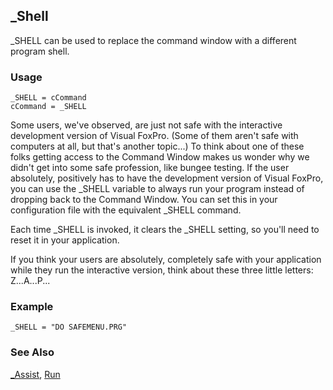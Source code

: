 ## _Shell

_SHELL can be used to replace the command window with a different program shell.

### Usage

```foxpro
_SHELL = cCommand
cCommand = _SHELL
```

Some users, we've observed, are just not safe with the interactive development version of Visual FoxPro. (Some of them aren't safe with computers at all, but that's another topic...) To think about one of these folks getting access to the Command Window makes us wonder why we didn't get into some safe profession, like bungee testing. If the user absolutely, positively has to have the development version of Visual FoxPro, you can use the _SHELL variable to always run your program instead of dropping back to the Command Window. You can set this in your configuration file with the equivalent _SHELL command.

Each time _SHELL is invoked, it clears the _SHELL setting, so you'll need to reset it in your application.

If you think your users are absolutely, completely safe with your application while they run the interactive version, think about these three little letters: Z...A...P...

### Example

```foxpro
_SHELL = "DO SAFEMENU.PRG"
```
### See Also

[_Assist](s4g265.md), [Run](s4g230.md)